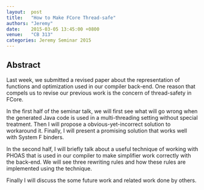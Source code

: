 ```yaml
--- 
layout:  post 
title:   "How to Make FCore Thread-safe"
authors: "Jeremy"
date:    2015-03-05 13:45:00 +0800
venue:   "CB 313"
categories: Jeremy Seminar 2015
--- 
```

## Abstract

Last week, we submitted a revised paper about the representation of
functions and optimization used in our compiler back-end. One reason
that compels us to revise our previous work is the concern of
thread-safety in FCore.

In the first half of the seminar talk, we will first see what will go
wrong when the generated Java code is used in a multi-threading
setting without special treatment. Then I will propose a
obvious-yet-incorrect solution to workaround it. Finally, I will
present a promising solution that works well with System F binders.

In the second half, I will briefly talk about a useful technique of
working with PHOAS that is used in our compiler to make simplifier
work correctly with the back-end. We will see three rewriting rules
and how these rules are implemented using the technique.

Finally I will discuss the some future work and related work done by
others.

